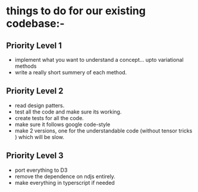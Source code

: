 # things to do for our existing codebase:-

## Priority Level 1
* implement what you want to understand a concept... upto variational methods
* write a really short summery of each method.


## Priority Level 2
* read design patters.
* test all the code and make sure its working.
* create tests for all the code.
* make sure it follows google code-style
* make 2 versions, one for the understandable code (without tensor tricks ) which will be slow.


## Priority Level 3
* port everything to D3
* remove the dependence on ndjs entirely.
* make everything in typerscript if needed
